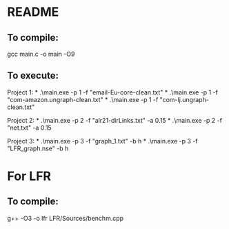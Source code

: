 # README

## To compile:

gcc main.c -o main -O9


## To execute:

Project 1:
	* .\main.exe -p 1 -f "email-Eu-core-clean.txt"
	* .\main.exe -p 1 -f "com-amazon.ungraph-clean.txt"
	* .\main.exe -p 1 -f "com-lj.ungraph-clean.txt"

Project 2:
	* .\main.exe -p 2 -f "alr21-dirLinks.txt" -a 0.15
	* .\main.exe -p 2 -f "net.txt" -a 0.15

Project 3:
	* .\main.exe -p 3 -f "graph_1.txt" -b h
	* .\main.exe -p 3 -f "LFR_graph.nse" -b h


# For LFR 

## To compile:

 g++ -O3 -o lfr LFR/Sources/benchm.cpp



